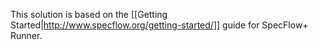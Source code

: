 This solution is based on the [[Getting Started|http://www.specflow.org/getting-started/]] guide for SpecFlow+ Runner.